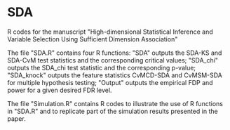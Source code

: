 # SDA
R codes for the manuscript "High-dimensional Statistical Inference and Variable Selection Using Sufficient Dimension Association"

The file "SDA.R" contains four R functions: "SDA" outputs the SDA-KS and SDA-CvM test statistics and the corresponding critical values; "SDA_chi" outputs the SDA_chi test statistic and the corresponding p-value; "SDA_knock" outputs the feature statistics CvMCD-SDA and CvMSM-SDA for multiple hypothesis testing; "Output" outputs the empirical FDP and power for a given desired FDR level.

The file "Simulation.R" contains R codes to illustrate the use of R functions in "SDA.R" and to replicate part of the simulation results presented in the paper.

